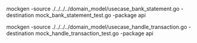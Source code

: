 mockgen -source ./../../../domain_model/usecase_bank_statement.go -destination mock_bank_statement_test.go -package api

mockgen -source ./../../../domain_model/usecase_handle_transaction.go -destination mock_handle_transaction_test.go -package api

